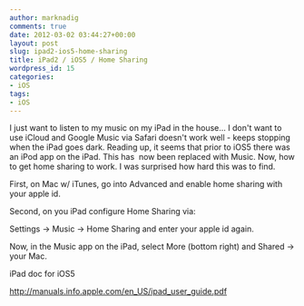 ```yaml
---
author: marknadig
comments: true
date: 2012-03-02 03:44:27+00:00
layout: post
slug: ipad2-ios5-home-sharing
title: iPad2 / iOS5 / Home Sharing
wordpress_id: 15
categories:
- iOS
tags:
- iOS
---
```


I just want to listen to my music on my iPad in the house... I don't want to use iCloud and Google Music via Safari doesn't work well - keeps stopping when the iPad goes dark. Reading up, it seems that prior to iOS5 there was an iPod app on the iPad. This has  now been replaced with Music. Now, how to get home sharing to work. I was surprised how hard this was to find.

First, on Mac w/ iTunes, go into Advanced and enable home sharing with your apple id.

Second, on you iPad configure Home Sharing via:

Settings -> Music -> Home Sharing and enter your apple id again.

Now, in the Music app on the iPad, select More (bottom right) and Shared -> your Mac.

iPad doc for iOS5

http://manuals.info.apple.com/en_US/ipad_user_guide.pdf
